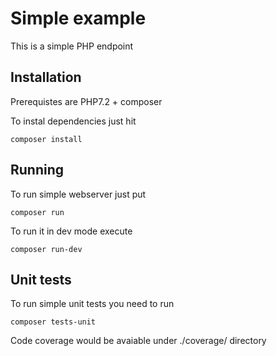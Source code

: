 # Simple example
This is a simple PHP endpoint

## Installation
Prerequistes are PHP7.2 + composer

To instal dependencies just hit
```
composer install
```

## Running

To run simple webserver just put
```
composer run
```

To run it in dev mode execute
```
composer run-dev
```

## Unit tests

To run simple unit tests you need to run
```
composer tests-unit
```

Code coverage would be avaiable under ./coverage/ directory